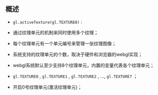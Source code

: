 ## 概述

* `gl.activeTexture(gl.TEXTURE0)` :

* 通过纹理单元的机制来同时使用多个纹理；
* 每个纹理单元有一个单元编号来管理一张纹理图像；
* 系统支持的纹理单元的个数，取决于硬件和浏览器的webgl实现；
* webgl系统默认至少支持8个纹理单元，内置的变量代表各个纹理单元；
* `gl.TEXTURE0` , `gl.TEXTURE1` , `gl.TEXTURE2` , ..., `gl.TEXTURE7` ；
* 开启0号纹理单元(激活纹理单元)；
